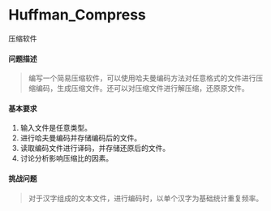 # Huffman_Compress
压缩软件
#### 问题描述
> 编写一个简易压缩软件，可以使用哈夫曼编码方法对任意格式的文件进行压缩编码，生成压缩文件。还可以对压缩文件进行解压缩，还原原文件。
#### 基本要求
 1. 输入文件是任意类型。
 2. 进行哈夫曼编码并存储编码后的文件。
 3. 读取编码文件进行译码，并存储还原后的文件。
 4. 讨论分析影响压缩比的因素。
#### 挑战问题
> 对于汉字组成的文本文件，进行编码时，以单个汉字为基础统计重复频率。
